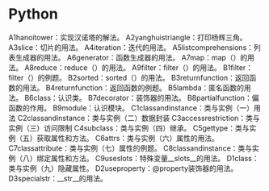 # Python
A1hanoitower：实现汉诺塔的解法。
A2yanghuistriangle：打印杨辉三角。
A3slice：切片的用法。
A4iteration：迭代的用法。
A5listcomprehensions：列表生成器的用法。
A6generator：函数生成器的用法。
A7map：map（）的用法。
A8reduce：reduce（）的用法。
A9filter：filter（）的用法。
B1filter：filter（）的例题。
B2sorted：sorted（）的用法。
B3returnfunction：返回函数的用法。
B4returnfunction：返回函数的例题。
B5lambda：匿名函数的用法。
B6class：认识类。
B7decorator：装饰器的用法。
B8partialfunction：偏函数的作用。
B9module：认识模块。
C1classandinstance：类与实例（一）用法
C2classandinstance：类与实例（二）数据封装
C3accessrestriction：类与实例（三）访问限制
C4subclass：类与实例（四）继承。
C5gettype：类与实例（五）获取属性和方法。
C6attrs：类与实例（六）属性的用法。
C7classattribute：类与实例（七）属性的例题。
C8classandinstance：类与实例（八）绑定属性和方法。
C9useslots：特殊变量__slots__的用法。
D1class：类与实例（九）隐藏属性。
D2useproperty：@property装饰器的用法。
D3specialstr：__str__的用法。
